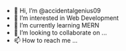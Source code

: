- 👋 Hi, I’m @accidentalgenius09
- 👀 I’m interested in Web Development
- 🌱 I’m currently learning MERN
- 💞️ I’m looking to collaborate on ...
- 📫 How to reach me ...

<!---
accidentalgenius09/accidentalgenius09 is a ✨ special ✨ repository because its `README.md` (this file) appears on your GitHub profile.
You can click the Preview link to take a look at your changes.
--->

